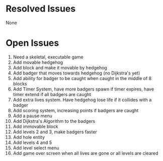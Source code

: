 # Resolved Issues

None

# Open Issues
1. Need a skeletal, executable game
2. Add movable hedgehog
3. Add block and make it movable by hedgehog
4. Add badger that moves towards hedgehog (no Dijkstra's yet)
5. Add ability for badger to be caught when caught in the middle of 8 blocks
6. Add Timer System, have more badgers spawn if timer expires, have timer extend if all badgers are caught
7. Add extra lives system. Have hedgehog lose life if it collides with a badger
8. Add scoring system, increasing points if badgers are caught
9. Add a pause menu
10. Add Dijkstra's Algorithm to the badgers
11. Add immovable block
12. Add levels 2 and 3, make badgers faster
13. Add hole entity
14. Add levels 4 and 5
15. Add level select menu
16. Add game over screen when all lives are gone or all levels are cleared